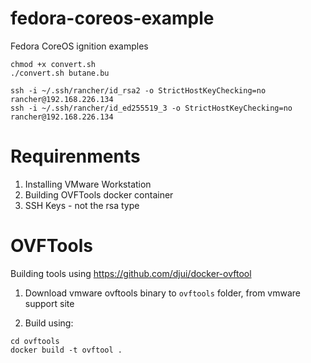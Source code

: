 # fedora-coreos-example

Fedora CoreOS ignition examples

```{shell}
chmod +x convert.sh
./convert.sh butane.bu

ssh -i ~/.ssh/rancher/id_rsa2 -o StrictHostKeyChecking=no rancher@192.168.226.134
ssh -i ~/.ssh/rancher/id_ed255519_3 -o StrictHostKeyChecking=no rancher@192.168.226.134
```

# Requirenments

1. Installing VMware Workstation
2. Building OVFTools docker container
3. SSH Keys - not the rsa type

# OVFTools

Building tools using <https://github.com/djui/docker-ovftool>

1. Download vmware ovftools binary to `ovftools` folder, from vmware support site

2. Build using:

```
cd ovftools
docker build -t ovftool .
```
